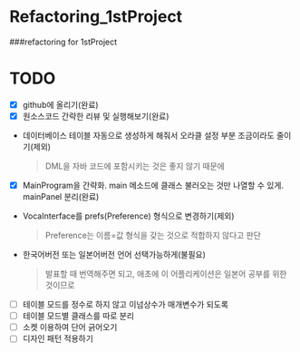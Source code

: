 # Refactoring_1stProject
###refactoring for 1stProject

# TODO
- [x] github에 올리기(완료)
- [x] 원소스코드 간략한 리뷰 및 실행해보기(완료)
* 데이터베이스 테이블 자동으로 생성하게 해줘서 오라클 설정 부분 조금이라도 줄이기(제외)
  > DML을 자바 코드에 포함시키는 것은 좋지 않기 때문에

- [x] MainProgram을 간략화. main 메소드에 클래스 불러오는 것만 나열할 수 있게. mainPanel 분리(완료)
* VocaInterface를 prefs(Preference) 형식으로 변경하기(제외)
  > Preference는 이름=값 형식을 갖는 것으로 적합하지 않다고 판단

* 한국어버전 또는 일본어버전 언어 선택가능하게(불필요)
  > 발표할 때 번역해주면 되고, 애초에 이 어플리케이션은 일본어 공부를 위한 것이므로
- [ ] 테이블 모드를 정수로 하지 않고 이넘상수가 매개변수가 되도록
- [ ] 테이블 모드별 클래스를 따로 분리
- [ ] 소켓 이용하여 단어 긁어오기
- [ ] 디자인 패턴 적용하기
